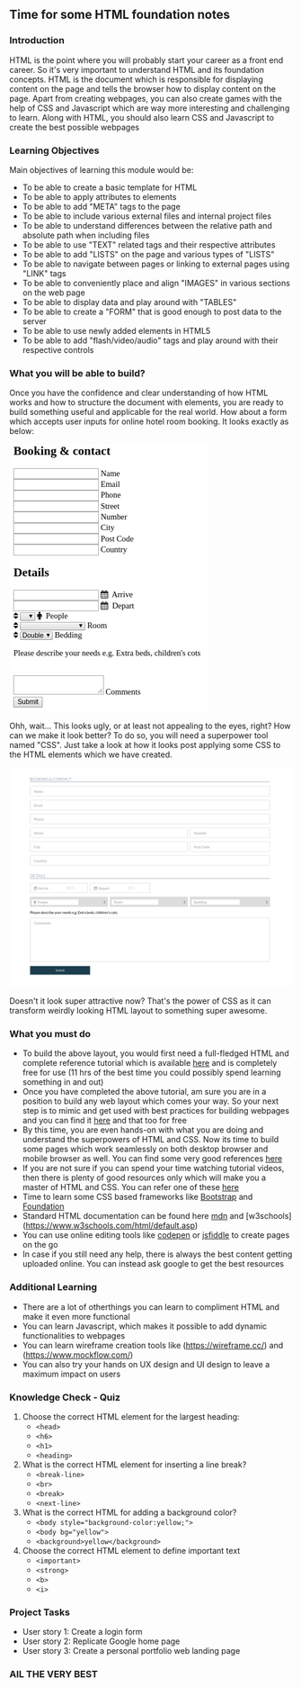 ## Time for some HTML foundation notes

### Introduction
HTML is the point where you will probably start your career as a front end career. So it's very important to understand HTML and its foundation concepts. HTML is the document which is responsible for displaying content on the page and tells the browser how to display content on the page. Apart from creating webpages, you can also create games with the help of CSS and Javascript which are way more interesting and challenging to learn. Along with HTML, you should also learn CSS and Javascript to create the best possible webpages

### Learning Objectives
Main objectives of learning this module would be:
- To be able to create a basic template for HTML
- To be able to apply attributes to elements
- To be able to add "META" tags to the page
- To be able to include various external files and internal project files
- To be able to understand differences between the relative path and absolute path when including files
- To be able to use "TEXT" related tags and their respective attributes
- To be able to add "LISTS" on the page and various types of "LISTS"
- To be able to navigate between pages or linking to external pages using "LINK" tags
- To be able to conveniently place and align "IMAGES" in various sections on the web page
- To be able to display data and play around with "TABLES"
- To be able to create a "FORM" that is good enough to post data to the server
- To be able to use newly added elements in HTML5
- To be able to add "flash/video/audio" tags and play around with their respective controls


### What you will be able to build?
Once you have the confidence and clear understanding of how HTML works and how to structure the document with elements, you are ready to build something useful and applicable for the real world. How about a form which accepts user inputs for online hotel room booking. It looks exactly as below:

![](html-only.png)

Ohh, wait... This looks ugly, or at least not appealing to the eyes, right? 
How can we make it look better? To do so, you will need a superpower tool named "CSS". Just take a look at how it looks post applying some CSS to the HTML elements which we have created.

![](complete-page.png)

Doesn't it look super attractive now? That's the power of CSS as it can transform weirdly looking HTML layout to something super awesome. 

### What you must do
- To build the above layout, you would first need a full-fledged HTML and complete reference tutorial which is available [here](https://www.youtube.com/watch?v=mU6anWqZJcc) and is completely free for use (11 hrs of the best time you could possibly spend learning something in and out)
- Once you have completed the above tutorial, am sure you are in a position to build any web layout which comes your way. So your next step is to mimic and get used with best practices for building webpages and you can find it [here](https://www.youtube.com/watch?v=ZeDP-rzOnAA) and that too for free
- By this time, you are even hands-on with what you are doing and understand the superpowers of HTML and CSS. Now its time to build some pages which work seamlessly on both desktop browser and mobile browser as well. You can find some very good references [here](https://www.youtube.com/results?search_query=build+complete+responsive+website+design+using+html5+css3+javascript+)
- If you are not sure if you can spend your time watching tutorial videos, then there is plenty of good resources only which will make you a master of HTML and CSS. You can refer one of these [here](https://www.oreilly.com/library/view/head-first-html5/9781449314712/)
- Time to learn some CSS based frameworks like [Bootstrap](https://getbootstrap.com/) and [Foundation](https://foundation.zurb.com/)
- Standard HTML documentation can be found here [mdn](https://developer.mozilla.org/en-US/docs/Web/HTML) and [w3schools] (https://www.w3schools.com/html/default.asp)
- You can use online editing tools like [codepen](https://codepen.io/) or [jsfiddle](https://jsfiddle.net/) to create pages on the go
- In case if you still need any help, there is always the best content getting uploaded online. You can instead ask google to get the best resources

### Additional Learning
- There are a lot of otherthings you can learn to compliment HTML and make it even more functional
- You can learn Javascript, which makes it possible to add dynamic functionalities to webpages
- You can learn wireframe creation tools like (https://wireframe.cc/) and (https://www.mockflow.com/)
- You can also try your hands on UX design and UI design to leave a maximum impact on users

### Knowledge Check - Quiz
1. Choose the correct HTML element for the largest heading:
	- `<head>`
	- `<h6>`
	- `<h1>`
	- `<heading>`
2. What is the correct HTML element for inserting a line break?
	- `<break-line>`
	- `<br>`
	- `<break>`
	- `<next-line>`
3. What is the correct HTML for adding a background color?
	- `<body style="background-color:yellow;">`
	- `<body bg="yellow">`
	- `<background>yellow</background>`
4. Choose the correct HTML element to define important text
	- `<important>`
	- `<strong>`
	- `<b>`
	- `<i>`

### Project Tasks
- User story 1: Create a login form
- User story 2: Replicate Google home page
- User story 3: Create a personal portfolio web landing page

### AlL THE VERY BEST
